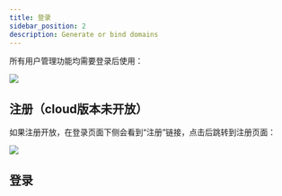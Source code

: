 ```yaml
---
title: 登录
sidebar_position: 2
description: Generate or bind domains
---
```


所有用户管理功能均需要登录后使用：

![](@site/static/docs/login.png)

## 注册（cloud版本未开放）

如果注册开放，在登录页面下侧会看到“注册”链接，点击后跳转到注册页面：

![](@site/static/docs/register.png)

## 登录


